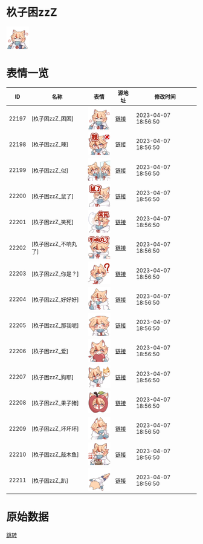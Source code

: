 # 杦子困zzZ

<img src="./cover.png" height="60" alt="cover" />

# 表情一览

|ID|名称|表情|源地址|修改时间|
|----|----|----|----|----|
|22197|[杦子困zzZ_困困]|<img src="./pic/022197_%5B杦子困zzZ_困困%5D.png" height="60" alt="困困"/>|[链接](https://i0.hdslb.com/bfs/garb/c94ee71897ea65b8ba492cf65f56907e4922219e.png)|2023-04-07 18:56:50|
|22198|[杦子困zzZ_辣]|<img src="./pic/022198_%5B杦子困zzZ_辣%5D.png" height="60" alt="辣"/>|[链接](https://i0.hdslb.com/bfs/garb/a80b2c5f42379f2c144a833d99233ecaed2e850a.png)|2023-04-07 18:56:50|
|22199|[杦子困zzZ_似]|<img src="./pic/022199_%5B杦子困zzZ_似%5D.png" height="60" alt="似"/>|[链接](https://i0.hdslb.com/bfs/garb/ae0e643d8c20f84cc75a382899aeca6acad052a5.png)|2023-04-07 18:56:50|
|22200|[杦子困zzZ_鼠了]|<img src="./pic/022200_%5B杦子困zzZ_鼠了%5D.png" height="60" alt="鼠了"/>|[链接](https://i0.hdslb.com/bfs/garb/d8158ca4c10e6b4cc06bccb5b0499f8c7a6cf771.png)|2023-04-07 18:56:50|
|22201|[杦子困zzZ_笑死]|<img src="./pic/022201_%5B杦子困zzZ_笑死%5D.png" height="60" alt="笑死"/>|[链接](https://i0.hdslb.com/bfs/garb/c7df413b9e16b1ff47a595e48c7c72f93382054d.png)|2023-04-07 18:56:50|
|22202|[杦子困zzZ_不响丸了]|<img src="./pic/022202_%5B杦子困zzZ_不响丸了%5D.png" height="60" alt="不响丸了"/>|[链接](https://i0.hdslb.com/bfs/garb/e52e6ff1c59d2d0183b1eb6c545dec5b8d94d87e.png)|2023-04-07 18:56:50|
|22203|[杦子困zzZ_你是？]|<img src="./pic/022203_%5B杦子困zzZ_你是？%5D.png" height="60" alt="你是？"/>|[链接](https://i0.hdslb.com/bfs/garb/5a8883ba69550df79e8e795a3aa53716a9e3c800.png)|2023-04-07 18:56:50|
|22204|[杦子困zzZ_好好好]|<img src="./pic/022204_%5B杦子困zzZ_好好好%5D.png" height="60" alt="好好好"/>|[链接](https://i0.hdslb.com/bfs/garb/77e842abaf0ab0fb8f3eb72fb70450938e00afa2.png)|2023-04-07 18:56:50|
|22205|[杦子困zzZ_那我呢]|<img src="./pic/022205_%5B杦子困zzZ_那我呢%5D.png" height="60" alt="那我呢"/>|[链接](https://i0.hdslb.com/bfs/garb/66b9fe9bd8aa8051b443c65887f49e5a8f2dfd0a.png)|2023-04-07 18:56:50|
|22206|[杦子困zzZ_爱]|<img src="./pic/022206_%5B杦子困zzZ_爱%5D.png" height="60" alt="爱"/>|[链接](https://i0.hdslb.com/bfs/garb/f009ec9f0903b5af1f6e9dda05685696fe79dff9.png)|2023-04-07 18:56:50|
|22207|[杦子困zzZ_狗耶]|<img src="./pic/022207_%5B杦子困zzZ_狗耶%5D.png" height="60" alt="狗耶"/>|[链接](https://i0.hdslb.com/bfs/garb/ddac4bc0e329701c99298b0a678cffc91fd140ce.png)|2023-04-07 18:56:50|
|22208|[杦子困zzZ_果子猪]|<img src="./pic/022208_%5B杦子困zzZ_果子猪%5D.png" height="60" alt="果子猪"/>|[链接](https://i0.hdslb.com/bfs/garb/7f8949966b8817f752cba56ce76aec6809d6c779.png)|2023-04-07 18:56:50|
|22209|[杦子困zzZ_坏坏坏]|<img src="./pic/022209_%5B杦子困zzZ_坏坏坏%5D.png" height="60" alt="坏坏坏"/>|[链接](https://i0.hdslb.com/bfs/garb/5d0d43a4a57e10e55b25a77fef8dd31db8f75898.png)|2023-04-07 18:56:50|
|22210|[杦子困zzZ_敲木鱼]|<img src="./pic/022210_%5B杦子困zzZ_敲木鱼%5D.png" height="60" alt="敲木鱼"/>|[链接](https://i0.hdslb.com/bfs/garb/68074853f79af976fb6b110bb8b54d82a325f16e.png)|2023-04-07 18:56:50|
|22211|[杦子困zzZ_趴]|<img src="./pic/022211_%5B杦子困zzZ_趴%5D.png" height="60" alt="趴"/>|[链接](https://i0.hdslb.com/bfs/garb/e017333edcf8fd8d6310a088b3e12d67d09208ae.png)|2023-04-07 18:56:50|

# 原始数据

[跳转](./raw.json)

